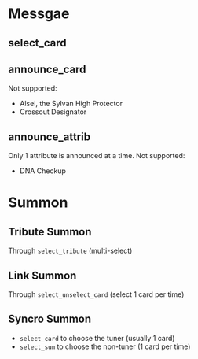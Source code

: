 # Messgae

## select_card

## announce_card
Not supported:
- Alsei, the Sylvan High Protector
- Crossout Designator

## announce_attrib
Only 1 attribute is announced at a time.
Not supported:
- DNA Checkup

# Summon

## Tribute Summon
Through `select_tribute` (multi-select)

## Link Summon
Through `select_unselect_card` (select 1 card per time)

## Syncro Summon
- `select_card` to choose the tuner (usually 1 card)
- `select_sum` to choose the non-tuner (1 card per time)